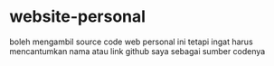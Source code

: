 # website-personal
boleh mengambil source code web personal ini tetapi ingat harus mencantumkan nama atau link github saya sebagai sumber codenya
